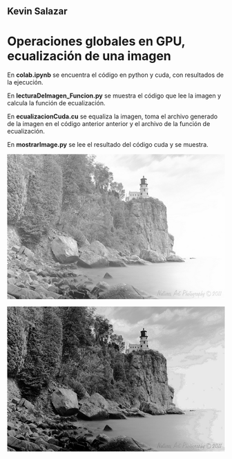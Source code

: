 ## Kevin Salazar

# Operaciones globales en GPU, ecualización de una imagen

En **colab.ipynb** se encuentra el código en python y cuda, con resultados de la ejecución.

En **lecturaDeImagen_Funcion.py** se muestra el código que lee la imagen y calcula la función de ecualización.

En **ecualizacionCuda.cu** se equaliza la imagen, toma el archivo generado de la imagen en el código anterior anterior y el archivo de la función de ecualización.

En **mostrarImage.py** se lee el resultado del código cuda y se muestra.

![](https://raw.githubusercontent.com/FranklinCncr/TopicosEnComputacionGraficaGrupo/master/4%20Operaciones%20globales%20en%20GPU/Ecualizacion%20de%20una%20imagen/resultados/img.jpg)

![](https://raw.githubusercontent.com/FranklinCncr/TopicosEnComputacionGraficaGrupo/master/4%20Operaciones%20globales%20en%20GPU/Ecualizacion%20de%20una%20imagen/resultados/imgEcualizada.jpg)
